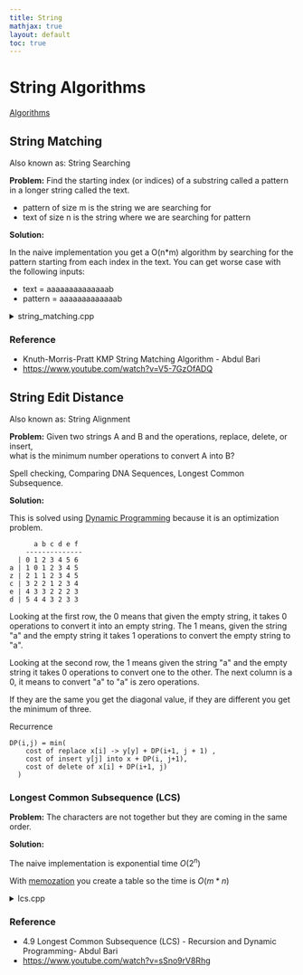 ```yaml
---
title: String
mathjax: true
layout: default
toc: true
---
```


# String Algorithms 

[Algorithms](Introduction.html)

## String Matching 

Also known as: String Searching 

**Problem:** Find the starting index (or indices) of a substring called a pattern in a longer string called the text.

* pattern of size m is the string we are searching for
* text of size n is the string where we are searching for pattern

**Solution:**

In the naive implementation you get a O(n*m) algorithm by searching for the pattern 
starting from each index in the text. You can get worse case with the following inputs: 

* text    = aaaaaaaaaaaaaab
* pattern = aaaaaaaaaaaaab

<details>
<summary> string_matching.cpp </summary>

<p markdown="block">
```cpp
{% include_relative src/string_matching.cpp %}
````
</p></details>  



### Reference 

* Knuth-Morris-Pratt KMP String Matching Algorithm - Abdul Bari
* https://www.youtube.com/watch?v=V5-7GzOfADQ




## String Edit Distance

Also known as: String Alignment 




**Problem:** Given two strings A and B and the operations, replace, delete, or insert,  
what is the minimum number operations to convert A into B?


Spell checking, Comparing DNA Sequences, Longest Common Subsequence.

**Solution:**

This is solved using [Dynamic Programming](DP.html) because it is an optimization problem.

```
      a b c d e f
    --------------
  | 0 1 2 3 4 5 6
a | 1 0 1 2 3 4 5
z | 2 1 1 2 3 4 5
c | 3 2 2 1 2 3 4
e | 4 3 3 2 2 2 3
d | 5 4 4 3 2 3 3 

```

Looking at the first row, the 0 means that given the empty string, it takes 0 operations to convert it into an empty string. The 1 means, given the string "a" and the empty string it takes 1 operations to convert the empty string to "a". 

Looking at the second row, the 1 means given the string "a" and the empty string it takes 0 operations to convert one to the other.  The next column is a 0, it means to convert "a" to "a" is zero operations.

If they are the same you get the diagonal value, if they are different you get the minimum of three.

Recurrence 

```
DP(i,j) = min( 
    cost of replace x[i] -> y[y] + DP(i+1, j + 1) ,  
    cost of insert y[j] into x + DP(i, j+1),
    cost of delete of x[i] + DP(i+1, j)
  )

```








### Longest Common Subsequence (LCS)


**Problem:** The characters are not together but they are coming in the same order.

**Solution:**

The naive implementation is exponential time $O(2^n)$

With [memozation](DP.html) you create a table so the time is $O(m*n)$

<details>
<summary> lcs.cpp </summary>

<p markdown="block">
```cpp
{% include_relative src/lcs.cpp %}
````
</p></details>  



### Reference 


* 4.9 Longest Common Subsequence (LCS) - Recursion and Dynamic Programming- Abdul Bari
* https://www.youtube.com/watch?v=sSno9rV8Rhg

